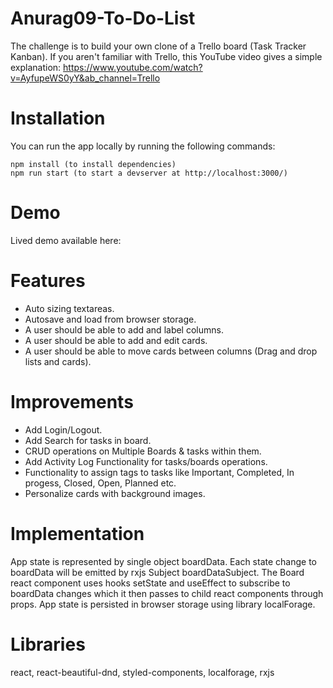 # Anurag09-To-Do-List
The challenge is to build your own clone of a Trello board (Task Tracker Kanban). If you aren't familiar with Trello, this YouTube video gives a simple explanation:
https://www.youtube.com/watch?v=AyfupeWS0yY&ab_channel=Trello

# Installation

You can run the app locally by running the following commands:

    npm install (to install dependencies)
    npm run start (to start a devserver at http://localhost:3000/)

# Demo
Lived demo available here: 

# Features
- Auto sizing textareas.
- Autosave and load from browser storage.
- A user should be able to add and label columns.
- A user should be able to add and edit cards.
- A user should be able to move cards between columns (Drag and drop lists and cards).

# Improvements
- Add Login/Logout.
- Add Search for tasks in board.
- CRUD operations on Multiple Boards & tasks within them. 
- Add Activity Log Functionality for tasks/boards operations.
- Functionality to assign tags to tasks like Important, Completed, In progess, Closed, Open, Planned etc.
- Personalize cards with background images.

# Implementation

App state is represented by single object boardData. Each state change to boardData will be emitted by rxjs Subject boardDataSubject. The Board react component uses hooks setState and useEffect to subscribe to boardData changes which it then passes to child react components through props. App state is persisted in browser storage using library localForage.

# Libraries
react, react-beautiful-dnd, styled-components, localforage, rxjs

